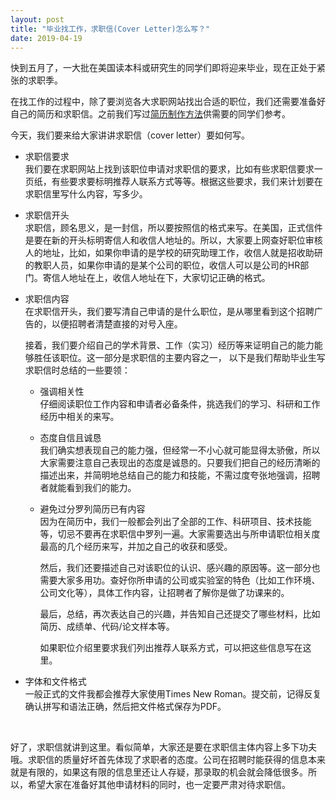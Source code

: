 ```yaml
---
layout: post
title: "毕业找工作，求职信(Cover Letter)怎么写？"
date: 2019-04-19
---
```


快到五月了，一大批在美国读本科或研究生的同学们即将迎来毕业，现在正处于紧张的求职季。

在找工作的过程中，除了要浏览各大求职网站找出合适的职位，我们还需要准备好自己的简历和求职信。之前我们写过[简历制作方法](http://www.tessay.org/blog/2017/09/12/resume)供需要的同学们参考。

今天，我们要来给大家讲讲求职信（cover letter）要如何写。

+ 求职信要求  
  我们要在求职网站上找到该职位申请对求职信的要求，比如有些求职信要求一页纸，有些要求要标明推荐人联系方式等等。根据这些要求，我们来计划要在求职信里写什么内容，写多少。

+ 求职信开头  
  求职信，顾名思义，是一封信，所以要按照信的格式来写。在美国，正式信件是要在新的开头标明寄信人和收信人地址的。所以，大家要上网查好职位审核人的地址，比如，如果你申请的是学校的研究助理工作，收信人就是招收助研的教职人员，如果你申请的是某个公司的职位，收信人可以是公司的HR部门。寄信人地址在上，收信人地址在下，大家切记正确的格式。

+ 求职信内容  
  在求职信开头，我们要写清自己申请的是什么职位，是从哪里看到这个招聘广告的，以便招聘者清楚直接的对号入座。

  接着，我们要介绍自己的学术背景、工作（实习）经历等来证明自己的能力能够胜任该职位。这一部分是求职信的主要内容之一， 以下是我们帮助毕业生写求职信时总结的一些要领：  
  + 强调相关性  
    仔细阅读职位工作内容和申请者必备条件，挑选我们的学习、科研和工作经历中相关的来写。

  + 态度自信且诚恳  
    我们确实想表现自己的能力强，但经常一不小心就可能显得太骄傲，所以大家需要注意自己表现出的态度是诚恳的。只要我们把自己的经历清晰的描述出来，并简明地总结自己的能力和技能，不需过度夸张地强调，招聘者就能看到我们的能力。

  + 避免过分罗列简历已有内容  
    因为在简历中，我们一般都会列出了全部的工作、科研项目、技术技能等，切忌不要再在求职信中罗列一遍。大家需要选出与所申请职位相关度最高的几个经历来写，并加之自己的收获和感受。

    然后，我们还要描述自己对该职位的认识、感兴趣的原因等。这一部分也需要大家多用功。查好你所申请的公司或实验室的特色（比如工作环境、公司文化等），具体工作内容，让招聘者了解你是做了功课来的。

    最后，总结，再次表达自己的兴趣，并告知自己还提交了哪些材料，比如简历、成绩单、代码/论文样本等。

    如果职位介绍里要求我们列出推荐人联系方式，可以把这些信息写在这里。

+ 字体和文件格式  
  一般正式的文件我都会推荐大家使用Times New Roman。提交前，记得反复确认拼写和语法正确，然后把文件格式保存为PDF。

<br>

好了，求职信就讲到这里。看似简单，大家还是要在求职信主体内容上多下功夫哦。求职信的质量好坏首先体现了求职者的态度。公司在招聘时能获得的信息本来就是有限的，如果这有限的信息里还让人存疑，那录取的机会就会降低很多。所以，希望大家在准备好其他申请材料的同时，也一定要严肃对待求职信。
